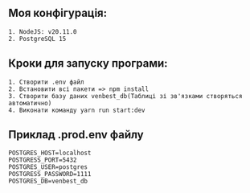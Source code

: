 ## Моя конфігурація:
    1. NodeJS: v20.11.0
    2. PostgreSQL 15

## Кроки для запуску програми:
    1. Створити .env файл
    2. Встановити всі пакети => npm install
    3. Створити базу даних venbest_db(Таблиці зі зв'язками створяться автоматично)
    4. Виконати команду yarn run start:dev

## Приклад .prod.env файлу
    POSTGRES_HOST=localhost
    POSTGRESS_PORT=5432
    POSTGRES_USER=postgres
    POSTGRESS_PASSWORD=1111
    POSTGRES_DB=venbest_db